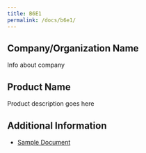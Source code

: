 ```yaml
---
title: B6E1
permalink: /docs/b6e1/
---
```


## Company/Organization Name
Info about company

## Product Name
Product description goes here

## Additional Information
 - [Sample Document](../wednesday/breakout6/documents/b1p1d1.pdf)